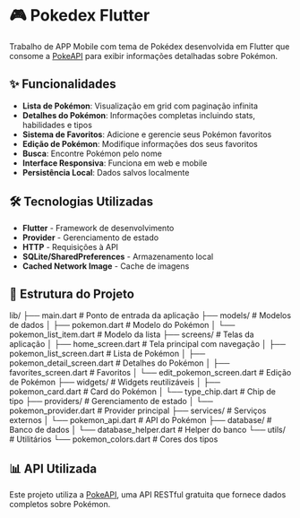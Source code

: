# 🎮 Pokedex Flutter

Trabalho de APP Mobile com tema de Pokédex desenvolvida em Flutter que consome a [PokeAPI](https://pokeapi.co/) para exibir informações detalhadas sobre Pokémon.

## ✨ Funcionalidades

- **Lista de Pokémon**: Visualização em grid com paginação infinita
- **Detalhes do Pokémon**: Informações completas incluindo stats, habilidades e tipos
- **Sistema de Favoritos**: Adicione e gerencie seus Pokémon favoritos
- **Edição de Pokémon**: Modifique informações dos seus favoritos
- **Busca**: Encontre Pokémon pelo nome
- **Interface Responsiva**: Funciona em web e mobile
- **Persistência Local**: Dados salvos localmente

## 🛠️ Tecnologias Utilizadas

- **Flutter** - Framework de desenvolvimento
- **Provider** - Gerenciamento de estado
- **HTTP** - Requisições à API
- **SQLite/SharedPreferences** - Armazenamento local
- **Cached Network Image** - Cache de imagens

## 🎯 Estrutura do Projeto


lib/
├── main.dart                 # Ponto de entrada da aplicação
├── models/                   # Modelos de dados
│   ├── pokemon.dart         # Modelo do Pokémon
│   └── pokemon_list_item.dart # Modelo da lista
├── screens/                  # Telas da aplicação
│   ├── home_screen.dart     # Tela principal com navegação
│   ├── pokemon_list_screen.dart # Lista de Pokémon
│   ├── pokemon_detail_screen.dart # Detalhes do Pokémon
│   ├── favorites_screen.dart # Favoritos
│   └── edit_pokemon_screen.dart # Edição de Pokémon
├── widgets/                  # Widgets reutilizáveis
│   ├── pokemon_card.dart    # Card do Pokémon
│   └── type_chip.dart       # Chip de tipo
├── providers/               # Gerenciamento de estado
│   └── pokemon_provider.dart # Provider principal
├── services/                # Serviços externos
│   └── pokemon_api.dart     # API do Pokémon
├── database/                # Banco de dados
│   └── database_helper.dart # Helper do banco
└── utils/                   # Utilitários
    └── pokemon_colors.dart  # Cores dos tipos


## 📊 API Utilizada

Este projeto utiliza a [PokeAPI](https://pokeapi.co/), uma API RESTful gratuita que fornece dados completos sobre Pokémon.
